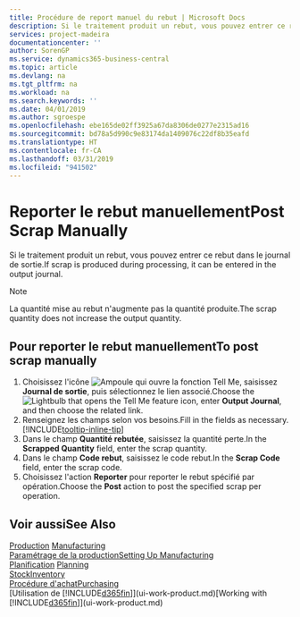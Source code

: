 ```yaml
---
title: Procédure de report manuel du rebut | Microsoft Docs
description: Si le traitement produit un rebut, vous pouvez entrer ce rebut dans le journal de sortie. Remarquez que la quantité perte n'augmente pas la quantité produite.
services: project-madeira
documentationcenter: ''
author: SorenGP
ms.service: dynamics365-business-central
ms.topic: article
ms.devlang: na
ms.tgt_pltfrm: na
ms.workload: na
ms.search.keywords: ''
ms.date: 04/01/2019
ms.author: sgroespe
ms.openlocfilehash: ebe165de02ff3925a67da8306de0277e2315ad16
ms.sourcegitcommit: bd78a5d990c9e83174da1409076c22df8b35eafd
ms.translationtype: HT
ms.contentlocale: fr-CA
ms.lasthandoff: 03/31/2019
ms.locfileid: "941502"
---
```

# <a name="post-scrap-manually"></a><span data-ttu-id="dc3b8-104">Reporter le rebut manuellement</span><span class="sxs-lookup"><span data-stu-id="dc3b8-104">Post Scrap Manually</span></span>
<span data-ttu-id="dc3b8-105">Si le traitement produit un rebut, vous pouvez entrer ce rebut dans le journal de sortie.</span><span class="sxs-lookup"><span data-stu-id="dc3b8-105">If scrap is produced during processing, it can be entered in the output journal.</span></span> 

> [!NOTE]
> <span data-ttu-id="dc3b8-106">La quantité mise au rebut n'augmente pas la quantité produite.</span><span class="sxs-lookup"><span data-stu-id="dc3b8-106">The scrap quantity does not increase the output quantity.</span></span>  

## <a name="to-post-scrap-manually"></a><span data-ttu-id="dc3b8-107">Pour reporter le rebut manuellement</span><span class="sxs-lookup"><span data-stu-id="dc3b8-107">To post scrap manually</span></span>  
1. <span data-ttu-id="dc3b8-108">Choisissez l'icône ![Ampoule qui ouvre la fonction Tell Me](media/ui-search/search_small.png "Dites-moi ce que vous voulez faire"), saisissez **Journal de sortie**, puis sélectionnez le lien associé.</span><span class="sxs-lookup"><span data-stu-id="dc3b8-108">Choose the ![Lightbulb that opens the Tell Me feature](media/ui-search/search_small.png "Tell me what you want to do") icon, enter **Output Journal**, and then choose the related link.</span></span>  
2. <span data-ttu-id="dc3b8-109">Renseignez les champs selon vos besoins.</span><span class="sxs-lookup"><span data-stu-id="dc3b8-109">Fill in the fields as necessary.</span></span> [!INCLUDE[tooltip-inline-tip](includes/tooltip-inline-tip_md.md)]  
3. <span data-ttu-id="dc3b8-110">Dans le champ **Quantité rebutée**, saisissez la quantité perte.</span><span class="sxs-lookup"><span data-stu-id="dc3b8-110">In the **Scrapped Quantity** field, enter the scrap quantity.</span></span>  
4. <span data-ttu-id="dc3b8-111">Dans le champ **Code rebut**, saisissez le code rebut.</span><span class="sxs-lookup"><span data-stu-id="dc3b8-111">In the **Scrap Code** field, enter the scrap code.</span></span>  
5. <span data-ttu-id="dc3b8-112">Choisissez l'action **Reporter** pour reporter le rebut spécifié par opération.</span><span class="sxs-lookup"><span data-stu-id="dc3b8-112">Choose the **Post** action to post the specified scrap per operation.</span></span>  

## <a name="see-also"></a><span data-ttu-id="dc3b8-113">Voir aussi</span><span class="sxs-lookup"><span data-stu-id="dc3b8-113">See Also</span></span>  
<span data-ttu-id="dc3b8-114">[Production](production-manage-manufacturing.md)  </span><span class="sxs-lookup"><span data-stu-id="dc3b8-114">[Manufacturing](production-manage-manufacturing.md)  </span></span>  
[<span data-ttu-id="dc3b8-115">Paramétrage de la production</span><span class="sxs-lookup"><span data-stu-id="dc3b8-115">Setting Up Manufacturing</span></span>](production-configure-production-processes.md)  
<span data-ttu-id="dc3b8-116">[Planification](production-planning.md)    </span><span class="sxs-lookup"><span data-stu-id="dc3b8-116">[Planning](production-planning.md)    </span></span>  
[<span data-ttu-id="dc3b8-117">Stock</span><span class="sxs-lookup"><span data-stu-id="dc3b8-117">Inventory</span></span>](inventory-manage-inventory.md)  
[<span data-ttu-id="dc3b8-118">Procédure d'achat</span><span class="sxs-lookup"><span data-stu-id="dc3b8-118">Purchasing</span></span>](purchasing-manage-purchasing.md)  
<span data-ttu-id="dc3b8-119">[Utilisation de [!INCLUDE[d365fin](includes/d365fin_md.md)]](ui-work-product.md)</span><span class="sxs-lookup"><span data-stu-id="dc3b8-119">[Working with [!INCLUDE[d365fin](includes/d365fin_md.md)]](ui-work-product.md)</span></span>
